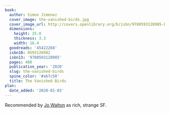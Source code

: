 ```yaml
---
book:
  author: Simon Jimenez
  cover_image: the-vanished-birds.jpg
  cover_image_url: http://covers.openlibrary.org/b/isbn/9780593128985-L.jpg
  dimensions:
    height: 25.0
    thickness: 3.3
    width: 16.4
  goodreads: '45422268'
  isbn10: 0593128982
  isbn13: '9780593128985'
  pages: 400
  publication_year: '2020'
  slug: the-vanished-birds
  spine_color: '#ab7c50'
  title: The Vanished Birds
plan:
  date_added: '2020-01-03'
---
```


Recommended by [Jo Walton](https://www.tor.com/2020/01/03/jo-waltons-reading-list-december-2019/) as rich, strange SF.
